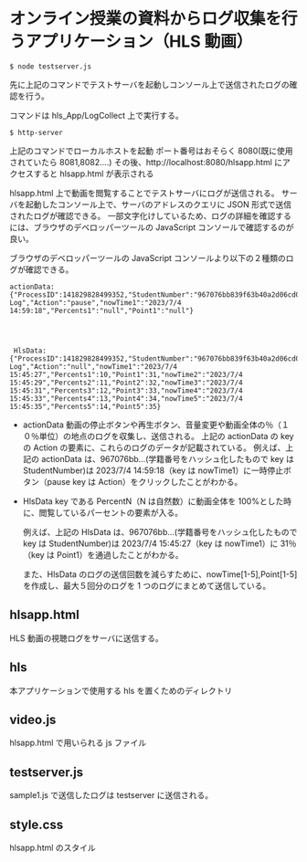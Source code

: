 # オンライン授業の資料からログ収集を行うアプリケーション（HLS 動画）

```
$ node testserver.js
```

先に上記のコマンドでテストサーバを起動しコンソール上で送信されたログの確認を行う。

コマンドは hls_App/LogCollect 上で実行する。

```
$ http-server
```

上記のコマンドでローカルホストを起動
ポート番号はおそらく 8080(既に使用されていたら 8081,8082....)
その後、http://localhost:8080/hlsapp.html
にアクセスすると hlsapp.html が表示される

hlsapp.html 上で動画を閲覧することでテストサーバにログが送信される。
サーバを起動したコンソール上で、サーバのアドレスのクエリに JSON 形式で送信されたログが確認できる。
一部文字化けしているため、ログの詳細を確認するには、ブラウザのデベロッパーツールの JavaScript コンソールで確認するのが良い。

ブラウザのデベロッパーツールの JavaScript コンソールより以下の２種類のログが確認できる。

```
actionData:
{"ProcessID":141829828499352,"StudentNumber":"967076bb839f63b40a2d06cd0650837ebe036c1e7ced9befe00791e0becee5bc","userAgent":"chrome,PC","title":"HLS Log","Action":"pause","nowTime1":"2023/7/4 14:59:18","Percents1":"null","Point1":"null"}




 HlsData:
{"ProcessID":141829828499352,"StudentNumber":"967076bb839f63b40a2d06cd0650837ebe036c1e7ced9befe00791e0becee5bc","userAgent":"chrome,PC","title":"HLS Log","Action":"null","nowTime1":"2023/7/4 15:45:27","Percents1":10,"Point1":31,"nowTime2":"2023/7/4 15:45:29","Percents2":11,"Point2":32,"nowTime3":"2023/7/4 15:45:31","Percents3":12,"Point3":33,"nowTime4":"2023/7/4 15:45:33","Percents4":13,"Point4":34,"nowTime5":"2023/7/4 15:45:35","Percents5":14,"Point5":35}
```

- actionData
  動画の停止ボタンや再生ボタン、音量変更や動画全体の％（１０％単位）の地点のログを収集し、送信される。
  上記の actionData の key の Action の要素に、これらのログのデータが記載されている。
  例えば、上記の actionData は、967076bb...(学籍番号をハッシュ化したもので key は StudentNumber)は 2023/7/4 14:59:18（key は nowTime1）に一時停止ボタン（pause key は Action）をクリックしたことがわかる。

- HlsData
  key である PercentN（N は自然数）に動画全体を 100%とした時に、閲覧しているパーセントの要素が入る。

  例えば、上記の HlsData は、967076bb...(学籍番号をハッシュ化したもので key は StudentNumber)は 2023/7/4 15:45:27（key は nowTime1）に 31％（key は Point1）を通過したことがわかる。

  また、HlsData のログの送信回数を減らすために、nowTime[1-5],Point[1-5]を作成し、最大５回分のログを 1 つのログにまとめて送信している。

## hlsapp.html

HLS 動画の視聴ログをサーバに送信する。

## hls

本アプリケーションで使用する hls を置くためのディレクトリ

## video.js

hlsapp.html で用いられる js ファイル

## testserver.js

sample1.js で送信したログは testserver に送信される。

## style.css

hlsapp.html のスタイル
